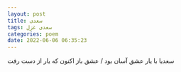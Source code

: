 ```yaml
---
layout: post
title: سعدی
tags: سعدی غزل
categories: poem
date: 2022-06-06 06:35:23
---
```


سعدیا با یار عشق آسان بود / عشق باز اکنون که یار از دست رفت
